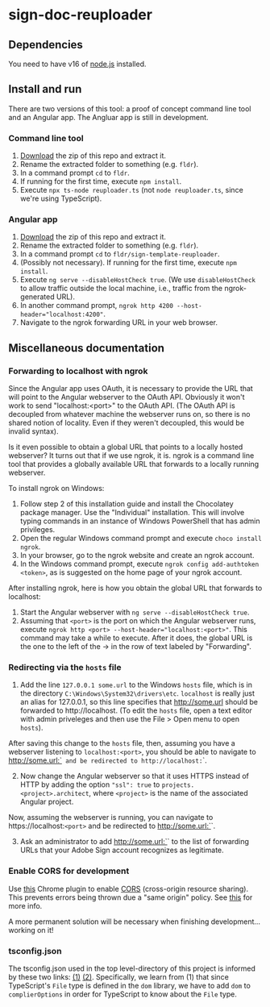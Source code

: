 # sign-doc-reuploader

## Dependencies

You need to have v16 of [node.js](https://nodejs.org/en/) installed.

## Install and run

There are two versions of this tool: a proof of concept command line tool and an Angular app. The Angluar app is still in development.

### Command line tool

1. [Download](https://github.com/rossgk2/sign-doc-reuploader/archive/refs/heads/main.zip) the zip of this repo and extract it.
2. Rename the extracted folder to something (e.g. `fldr`).
3. In a command prompt `cd` to `fldr`.
4. If running for the first time, execute `npm install`.
5. Execute `npx ts-node reuploader.ts` (not `node reuploader.ts`, since we're using TypeScript).

### Angular app

1. [Download](https://github.com/rossgk2/sign-doc-reuploader/archive/refs/heads/main.zip) the zip of this repo and extract it.
2. Rename the extracted folder to something (e.g. `fldr`).
3. In a command prompt `cd` to `fldr/sign-template-reuploader`.
4. (Possibly not necessary). If running for the first time, execute `npm install`.
5. Execute `ng serve --disableHostCheck true`. (We use `disableHostCheck` to allow traffic outside the local machine, i.e., traffic from the ngrok-generated URL).
6. In another command prompt, `ngrok http 4200 --host-header="localhost:4200"`.
7. Navigate to the ngrok forwarding URL in your web browser.

## Miscellaneous documentation

### Forwarding to localhost with ngrok

Since the Angular app uses OAuth, it is necessary to provide the URL that will point to the Angular webserver to the OAuth API. Obviously it won't work to send "localhost:\<port\>" to the OAuth API. (The OAuth API is decoupled from whatever machine the webserver runs on, so there is no shared notion of locality. Even if they weren't decoupled, this would be invalid syntax). 

Is it even possible to obtain a global URL that points to a locally hosted webserver? It turns out that if we use ngrok, it is. ngrok is a command line tool that provides a globally available URL that forwards to a locally running webserver.

To install ngrok on Windows:
1. Follow step 2 of this installation guide and install the Chocolatey package manager. Use the "Individual" installation. This will involve typing commands in an instance of Windows PowerShell that has admin privileges.
2. Open the regular Windows command prompt and execute `choco install ngrok`.
3. In your browser, go to the ngrok website and create an ngrok account.
4. In the Windows command prompt, execute `ngrok config add-authtoken <token>`, as is suggested on the home page of your ngrok account.

After installing ngrok, here is how you obtain the global URL that forwards to localhost:
1. Start the Angular webserver with `ng serve --disableHostCheck true`.
2. Assuming that `<port>` is the port on which the Angular webserver runs, execute `ngrok http <port> --host-header="localhost:<port>"`. This command may take a while to execute. After it does, the global URL is the one to the left of the -> in the row of text labeled by "Forwarding".

### Redirecting via the `hosts` file

1. Add the line `127.0.0.1 some.url` to the Windows `hosts` file, which is in the directory `C:\Windows\System32\drivers\etc`. `localhost` is really just an alias for 127.0.0.1, so this line specifies that http://some.url should be forwarded to http://localhost. (To edit the `hosts` file, open a text editor with admin priveleges and then use the File > Open menu to open `hosts`).

After saving this change to the `hosts` file, then, assuming you have a webserver listening to `localhost:<port>`, you should be able to navigate to http://some.url:`<port>` and be redirected to http://localhost:`<port>`.

2. Now change the Angular webserver so that it uses HTTPS instead of HTTP by adding the option `"ssl": true` to `projects.<project>.architect`, where `<project>` is the name of the associated Angular project.

Now, assuming the webserver is running, you can navigate to https://localhost:`<port>` and be redirected to http://some.url:`<port>`.

3. Ask an administrator to add http://some.url:`<port>` to the list of forwarding URLs that your Adobe Sign account recognizes as legitimate.

### Enable CORS for development

Use [this](https://webbrowsertools.com/test-cors/) Chrome plugin to enable [CORS](https://www.stackhawk.com/blog/what-is-cors/) (cross-origin resource sharing). This prevents errors being thrown due a "same origin" policy. See [this](https://www.stackhawk.com/blog/angular-cors-guide-examples-and-how-to-enable-it/) for more info.

A more permanent solution will be necessary when finishing development... working on it!

### tsconfig.json

The tsconfig.json used in the top level-directory of this project is informed by these two links: [(1)](https://stackoverflow.com/a/55701637) [(2)](
https://blog.appsignal.com/2022/01/19/how-to-set-up-a-nodejs-project-with-typescript.html). Specifically, we learn from (1) that since TypeScript's `File` type is defined in the `dom` library,  we have to add `dom` to `complierOptions` in order for TypeScript to know about the `File` type.
